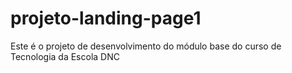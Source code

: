 # projeto-landing-page1
Este é o projeto de desenvolvimento do módulo base do curso de Tecnologia da Escola DNC
